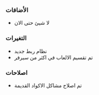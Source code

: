 ### الأضافات
- لا شيئ حتى الان

### التغيرات
- نظام ربط جديد
- تم تقسيم الالعاب في اكثر من سيرفر

### اصلاحات
- تم اصلاح مشاكل الاكواد القديمة
